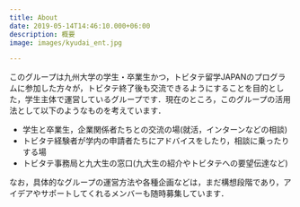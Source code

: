 ```yaml
---
title: About
date: 2019-05-14T14:46:10.000+06:00
description: 概要
image: images/kyudai_ent.jpg

---
```

このグループは九州大学の学生・卒業生かつ，トビタテ留学JAPANのプログラムに参加した方々が，トビタテ終了後も交流できるようにすることを目的とした，学生主体で運営しているグループです．現在のところ，このグループの活用法として以下のようなものを考えています．

* 学生と卒業生，企業関係者たちとの交流の場(就活，インターンなどの相談)
* トビタテ経験者が学内の申請者たちにアドバイスをしたり，相談に乗ったりする場
* トビタテ事務局と九大生の窓口(九大生の紹介やトビタテへの要望伝達など)

なお，具体的なグループの運営方法や各種企画などは，まだ構想段階であり，アイデアやサポートしてくれるメンバーも随時募集しています．